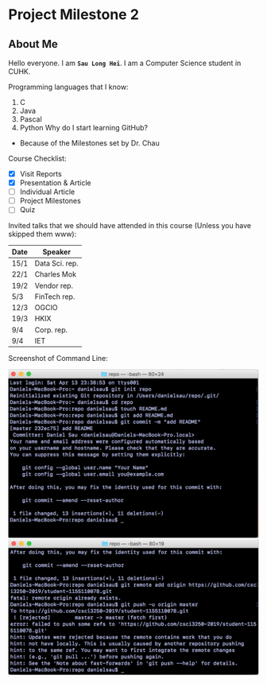 # Project Milestone 2
## About Me
Hello everyone. I am **`Sau Long Hei`**.
I am a Computer Science student in CUHK.

Programming languages that I know:
1. C
2. Java
3. Pascal
4. Python
Why do I start learning GitHub?
- Because of the Milestones set by Dr. Chau

Course Checklist:
- [x] Visit Reports
- [x] Presentation & Article
- [ ] Individual Article
- [ ] Project Milestones
- [ ] Quiz

Invited talks that we should have attended in this course (Unless you have skipped them www):

Date | Speaker  
--- | --- 
15/1 | Data Sci. rep.
22/1 | Charles Mok
19/2 | Vendor rep.
5/3 | FinTech rep.
12/3 | OGCIO
19/3 | HKIX
9/4 | Corp. rep.
9/4 | IET

Screenshot of Command Line:

![Image](https://github.com/csci3250-2019/student-1155110078/blob/master/command1.png)
![Image](https://github.com/csci3250-2019/student-1155110078/blob/master/command2.png)
